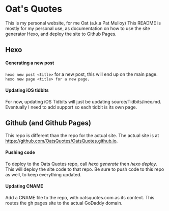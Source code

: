 # Oat's Quotes 

This is my personal website, for me Oat (a.k.a Pat Mulloy)
This README is mostly for my personal use, as documentation on how to use the site generator Hexo, and deploy the site to Github Pages. 

## Hexo

#### Generating a new post 
`hexo new post <title>` for a new post, this will end up on the main page.
`hexo new page <title> for a new page.
`


#### Updating iOS tidbits 
For now, updating iOS Tidbits will just be updating source/Tidbits/inex.md. Eventually I need to add support so each tidbit is its own page. 


## Github (and Github Pages)
This repo is different than the repo for the actual site. The actual site is at https://github.com/OatsQuotes/OatsQuotes.github.io.


#### Pushing code 
To deploy to the Oats Quotes repo, call *hexo generate* then *hexo deploy*. This will deploy the site code to that repo. 
Be sure to push code to this repo as well, to keep everything updated. 


#### Updating CNAME 
Add a CNAME file to the repo, with oatsquotes.com as its content.
This routes the gh pages site to the actual GoDaddy domain. 
